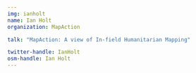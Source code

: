 ```yaml
---
img: ianholt
name: Ian Holt
organization: MapAction

talk: "MapAction: A view of In-field Humanitarian Mapping"

twitter-handle: IanHolt
osm-handle: Ian Holt
---
```

